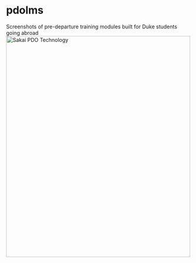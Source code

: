 # pdolms
Screenshots of pre-departure training modules built for Duke students going abroad 
<img src="https://github.com/sorayaworldwide/pdolms/Sakai PDO Technology.JPG" alt="Sakai PDO Technology" width="500" height="600">

